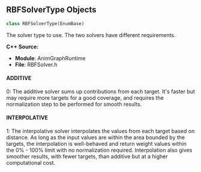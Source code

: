 ## RBFSolverType Objects

```python
class RBFSolverType(EnumBase)
```

The solver type to use. The two solvers have different requirements.

**C++ Source:**

- **Module**: AnimGraphRuntime
- **File**: RBFSolver.h

<a id="unreal.RBFSolverType.ADDITIVE"></a>

#### ADDITIVE

0: The additive solver sums up contributions from each target. It's faster
          but may require more targets for a good coverage, and requires the
              normalization step to be performed for smooth results.

<a id="unreal.RBFSolverType.INTERPOLATIVE"></a>

#### INTERPOLATIVE

1: The interpolative solver interpolates the values from each target based
              on distance. As long as the input values are within the area bounded by
              the targets, the interpolation is well-behaved and return weight values
              within the 0% - 100% limit with no normalization required.
              Interpolation also gives smoother results, with fewer targets, than additive
              but at a higher computational cost.

<a id="unreal.RBFFunctionType"></a>